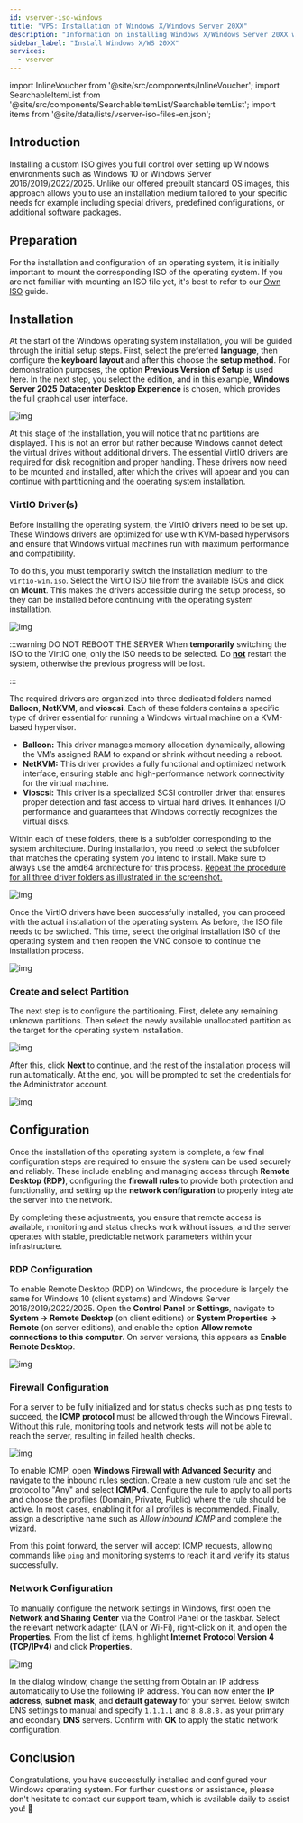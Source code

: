 ```yaml
---
id: vserver-iso-windows
title: "VPS: Installation of Windows X/Windows Server 20XX"
description: "Information on installing Windows X/Windows Server 20XX with a VPS from ZAP Hosting – ZAP-Hosting.com Documentation"
sidebar_label: "Install Windows X/WS 20XX"
services:
  - vserver
---
```




import InlineVoucher from '@site/src/components/InlineVoucher';
import SearchableItemList from '@site/src/components/SearchableItemList/SearchableItemList';
import items from '@site/data/lists/vserver-iso-files-en.json';

## Introduction
Installing a custom ISO gives you full control over setting up Windows environments such as Windows 10 or Windows Server 2016/2019/2022/2025. Unlike our offered prebuilt standard  OS images, this approach allows you to use an installation medium tailored to your specific needs for example including special drivers, predefined configurations, or additional software packages.

<InlineVoucher />



## Preparation

For the installation and configuration of an operating system, it is initially important to mount the corresponding ISO of the operating system. If you are not familiar with mounting an ISO file yet, it's best to refer to our [Own ISO](vserver-iso.md) guide.



## Installation

At the start of the Windows operating system installation, you will be guided through the initial setup steps. First, select the preferred **language**, then configure the **keyboard layout** and after this choose the **setup method**. For demonstration purposes, the option **Previous Version of Setup** is used here. In the next step, you select the edition, and in this example, **Windows Server 2025 Datacenter Desktop Experience** is chosen, which provides the full graphical user interface.



![img](https://screensaver01.zap-hosting.com/index.php/s/7K227dRoaz5Y4py/download)

At this stage of the installation, you will notice that no partitions are displayed. This is not an error but rather because Windows cannot detect the virtual drives without additional drivers. The essential VirtIO drivers are required for disk recognition and proper handling. These drivers now need to be mounted and installed, after which the drives will appear and you can continue with partitioning and the operating system installation.



### VirtIO Driver(s)

Before installing the operating system, the VirtIO drivers need to be set up. These Windows drivers are optimized for use with KVM-based hypervisors and ensure that Windows virtual machines run with maximum performance and compatibility.

To do this, you must temporarily switch the installation medium to the `virtio-win.iso`. Select the VirtIO ISO file from the available ISOs and click on **Mount**. This makes the drivers accessible during the setup process, so they can be installed before continuing with the operating system installation.



![img](https://screensaver01.zap-hosting.com/index.php/s/wtZFngf9FofiQ88/download)

:::warning DO NOT REBOOT THE SERVER
When **temporarily** switching the ISO to the VirtIO one, only the ISO needs to be selected. Do **<u>not</u>** restart the system, otherwise the previous progress will be lost. 

:::

The required drivers are organized into three dedicated folders named **Balloon**, **NetKVM**, and **vioscsi**. Each of these folders contains a specific type of driver essential for running a Windows virtual machine on a KVM-based hypervisor. 

- **Balloon:** This driver manages memory allocation dynamically, allowing the VM’s assigned RAM to expand or shrink without needing a reboot.  
- **NetKVM:** This driver provides a fully functional and optimized network interface, ensuring stable and high-performance network connectivity for the virtual machine.  
- **Vioscsi:** This driver is a specialized SCSI controller driver that ensures proper detection and fast access to virtual hard drives. It enhances I/O performance and guarantees that Windows correctly recognizes the virtual disks.  

Within each of these folders, there is a subfolder corresponding to the system architecture. During installation, you need to select the subfolder that matches the operating system you intend to install. Make sure to always use the amd64 architecture for this process. <u>Repeat the procedure for all three driver folders as illustrated in the screenshot.</u>

![img](https://screensaver01.zap-hosting.com/index.php/s/fisTox5ziW4Y3tt/download)

Once the VirtIO drivers have been successfully installed, you can proceed with the actual installation of the operating system. As before, the ISO file needs to be switched. This time, select the original installation ISO of the operating system and then reopen the VNC console to continue the installation process.

![img](https://screensaver01.zap-hosting.com/index.php/s/QECit2kf66WQF9R/download)



### Create and select Partition

The next step is to configure the partitioning. First, delete any remaining unknown partitions. Then select the newly available unallocated partition as the target for the operating system installation. 

![img](https://screensaver01.zap-hosting.com/index.php/s/tRijdykS6CxyrbA/download)

After this, click **Next** to continue, and the rest of the installation process will run automatically. At the end, you will be prompted to set the credentials for the Administrator account.

![img](https://screensaver01.zap-hosting.com/index.php/s/bPzrdmbgYeLGrjJ/download)



## Configuration

Once the installation of the operating system is complete, a few final configuration steps are required to ensure the system can be used securely and reliably. These include enabling and managing access through **Remote Desktop (RDP)**, configuring the **firewall rules** to provide both protection and functionality, and setting up the **network configuration** to properly integrate the server into the network.

By completing these adjustments, you ensure that remote access is available, monitoring and status checks work without issues, and the server operates with stable, predictable network parameters within your infrastructure.



### RDP Configuration

To enable Remote Desktop (RDP) on Windows, the procedure is largely the same for Windows 10 (client systems) and Windows Server 2016/2019/2022/2025. Open the **Control Panel** or **Settings**, navigate to **System → Remote Desktop** (on client editions) or **System Properties → Remote** (on server editions), and enable the option **Allow remote connections to this computer**. On server versions, this appears as **Enable Remote Desktop**.

![img](https://screensaver01.zap-hosting.com/index.php/s/kcA3bWFHamWRwL8/download)



### Firewall Configuration

For a server to be fully initialized and for status checks such as ping tests to succeed, the **ICMP protocol** must be allowed through the Windows Firewall. Without this rule, monitoring tools and network tests will not be able to reach the server, resulting in failed health checks.

![img](https://screensaver01.zap-hosting.com/index.php/s/jyLqA5Ly3iXDPJ5/download)

To enable ICMP, open **Windows Firewall with Advanced Security** and navigate to the inbound rules section. Create a new custom rule and set the protocol to "Any" and select **ICMPv4**. Configure the rule to apply to all ports and choose the profiles (Domain, Private, Public) where the rule should be active. In most cases, enabling it for all profiles is recommended. Finally, assign a descriptive name such as *Allow inbound ICMP* and complete the wizard.

From this point forward, the server will accept ICMP requests, allowing commands like `ping` and monitoring systems to reach it and verify its status successfully.



### Network Configuration

To manually configure the network settings in Windows, first open the **Network and Sharing Center** via the Control Panel or the taskbar. Select the relevant network adapter (LAN or Wi-Fi), right-click on it, and open the **Properties**. From the list of items, highlight **Internet Protocol Version 4 (TCP/IPv4)** and click **Properties**.

![img](https://screensaver01.zap-hosting.com/index.php/s/nEGkdE79tDwLszr/download)

In the dialog window, change the setting from Obtain an IP address automatically to Use the following IP address. You can now enter the **IP address**, **subnet mask**, and **default gateway** for your server. Below, switch DNS settings to manual and specify `1.1.1.1`  and `8.8.8.8.` as  your primary and econdary **DNS** servers. Confirm with **OK** to apply the static network configuration.









## Conclusion

Congratulations, you have successfully installed and configured your Windows operating system. For further questions or assistance, please don't hesitate to contact our support team, which is available daily to assist you! 🙂



<InlineVoucher />
